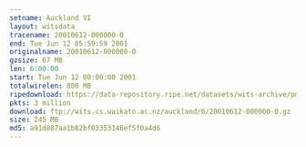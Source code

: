 ```yaml
---
setname: Auckland VI
layout: witsdata
tracename: 20010612-000000-0
end: Tue Jun 12 05:59:59 2001
originalname: 20010612-000000-0
gzsize: 67 MB
len: 6:00:00
start: Tue Jun 12 00:00:00 2001
totalwirelen: 800 MB
ripedownload: https://data-repository.ripe.net/datasets/wits-archive/pma/long/auck/6//20010612-000000-0.gz
pkts: 3 million
download: ftp://wits.cs.waikato.ac.nz/auckland/6/20010612-000000-0.gz
size: 245 MB
md5: a91d807aa1b82bf03353146ef5f0a4d6
---
```

